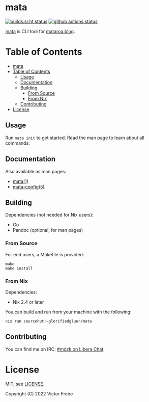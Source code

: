 # mata

[![builds.sr.ht status](https://builds.sr.ht/~glorifiedgluer/mata.svg)](https://builds.sr.ht/~glorifiedgluer/mata?)
[![github actions status](https://github.com/ratsclub/mata/actions/workflows/nix-build.yml/badge.svg)](https://github.com/ratsclub/mata/actions/workflows/nix-build.yml)

[mata](https://git.sr.ht/~glorifiedgluer/mata) is CLI tool for [mataroa.blog](https://mataroa.blog).


# Table of Contents

- [mata](#mata)
- [Table of Contents](#table-of-contents)
  - [Usage](#usage)
  - [Documentation](#documentation)
  - [Building](#building)
    - [From Source](#from-source)
    - [From Nix](#from-nix)
  - [Contributing](#contributing)
- [License](#license)

## Usage

Run `mata init` to get started. Read the man page to learn about all commands.

## Documentation

Also available as man pages:

- [mata(1)](https://git.sr.ht/~glorifiedgluer/mata/tree/master/item/doc/mata.1.scd)
- [mata-config(5)](https://git.sr.ht/~glorifiedgluer/mata/tree/master/item/doc/mata-config.5.scd)

## Building

Dependencies (not needed for Nix users):

- Go
- Pandoc (optional, for man pages)

### From Source

For end users, a Makefile is provided:

```
make
make install
```

### From Nix

Dependencies:

- Nix 2.4 or later

You can build and run from your machine with the following:

```
nix run sourcehut:~glorifiedgluer/mata
```

## Contributing

You can find me on IRC: [#mdzk on Libera Chat](ircs://irc.libera.chat/#mdzk).

# License

MIT, see [LICENSE](https://git.sr.ht/~glorifiedgluer/mata/tree/master/LICENSE).

Copyright (C) 2022 Victor Freire
